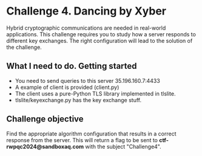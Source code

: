 # Challenge 4. Dancing by Xyber

Hybrid cryptographic communications are needed in real-world applications.
This challenge requires you to study how a server responds to different key exchanges. The right configuration will lead to the solution of the challenge.

## What I need to do. Getting started

- You need to send queries to this server 35.196.160.7:4433
- A example of client is provided (client.py)
- The client uses a pure-Python TLS library implemented in tlslite.
- tlslite/keyexchange.py has the key exchange stuff.

## Challenge objective

Find the appropriate algorithm configuration that results in a correct response from the server. This will return a flag to be sent to __ctf-rwpqc2024@sandboxaq.com__ with the subject "Challenge4".




